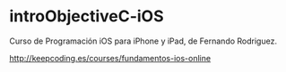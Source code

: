 # introObjectiveC-iOS
Curso de Programación iOS para iPhone y iPad, de Fernando Rodriguez.

http://keepcoding.es/courses/fundamentos-ios-online
